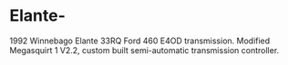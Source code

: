 # Elante-
1992 Winnebago Elante 33RQ Ford 460 E4OD transmission. Modified Megasquirt 1 V2.2, custom built semi-automatic transmission controller.

